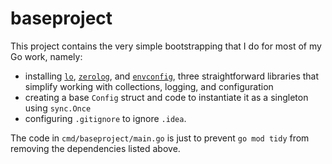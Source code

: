 # baseproject

This project contains the very simple bootstrapping that I do for most of my Go work, namely:
- installing [`lo`](https://github.com/samber/lo), [`zerolog`](https://github.com/rs/zerolog), and [`envconfig`](https://github.com/kelseyhightower/envconfig), three straightforward libraries that simplify working with collections, logging, and configuration 
- creating a base `Config` struct and code to instantiate it as a singleton using `sync.Once`
- configuring `.gitignore` to ignore `.idea`.

The code in `cmd/baseproject/main.go` is just to prevent `go mod tidy` from removing the dependencies listed above.

